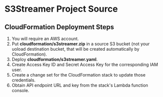 # S3Streamer Project Source

## CloudFormation Deployment Steps

1. You will require an AWS account.
2. Put **cloudformation/s3streamer.zip** in a source S3 bucket (not your uoload destination bucket, that will be created automatically by CloudFormation).
2. Deploy **cloudformation/s3streamer.yaml**.
3. Create Access Key ID and Secret Access Key for the corresponding IAM user.
4. Create a change set for the CloudFormation stack to update those credentials.
5. Obtain API endpoint URL and key from the stack's Lambda function console.
